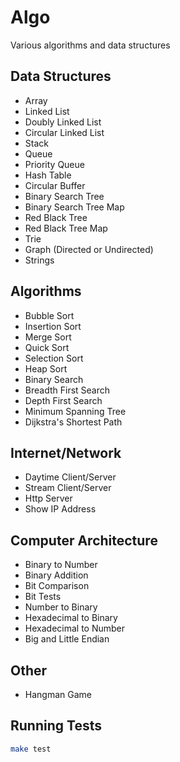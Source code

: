 # Algo
Various algorithms and data structures

## Data Structures
- Array
- Linked List
- Doubly Linked List
- Circular Linked List
- Stack
- Queue
- Priority Queue
- Hash Table
- Circular Buffer
- Binary Search Tree
- Binary Search Tree Map
- Red Black Tree
- Red Black Tree Map
- Trie
- Graph (Directed or Undirected)
- Strings

## Algorithms
- Bubble Sort
- Insertion Sort
- Merge Sort
- Quick Sort
- Selection Sort
- Heap Sort
- Binary Search
- Breadth First Search
- Depth First Search
- Minimum Spanning Tree
- Dijkstra's Shortest Path

## Internet/Network
- Daytime Client/Server
- Stream Client/Server
- Http Server
- Show IP Address

## Computer Architecture
- Binary to Number
- Binary Addition
- Bit Comparison
- Bit Tests
- Number to Binary
- Hexadecimal to Binary
- Hexadecimal to Number
- Big and Little Endian

## Other
- Hangman Game

## Running Tests
```bash
make test
```

